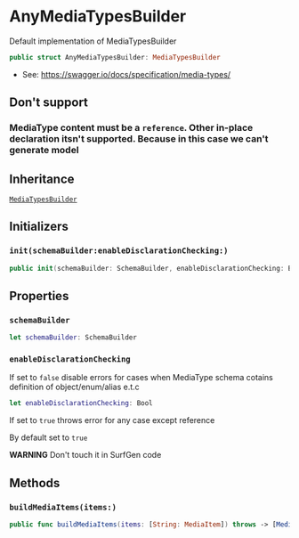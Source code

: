 # AnyMediaTypesBuilder

Default implementation of MediaTypesBuilder

``` swift
public struct AnyMediaTypesBuilder: MediaTypesBuilder
```

  - See: https://swagger.io/docs/specification/media-types/

## Don't support

### MediaType content must be a `reference`. Other in-place declaration itsn't supported. Because in this case we can't generate model

## Inheritance

[`MediaTypesBuilder`](./MediaTypesBuilder)

## Initializers

### `init(schemaBuilder:enableDisclarationChecking:)`

``` swift
public init(schemaBuilder: SchemaBuilder, enableDisclarationChecking: Bool = true)
```

## Properties

### `schemaBuilder`

``` swift
let schemaBuilder: SchemaBuilder
```

### `enableDisclarationChecking`

If set to `false` disable errors for cases when MediaType schema cotains definition of object/enum/alias e.t.c

``` swift
let enableDisclarationChecking: Bool
```

If set to `true` throws error for any case except reference

By default set to `true`

**WARNING**
Don't touch it in SurfGen code

## Methods

### `buildMediaItems(items:)`

``` swift
public func buildMediaItems(items: [String: MediaItem]) throws -> [MediaTypeObjectNode]
```
